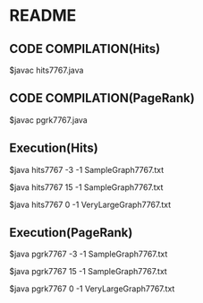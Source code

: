 # README #

## CODE COMPILATION(Hits)

$javac hits7767.java

## CODE COMPILATION(PageRank)

$javac pgrk7767.java

## Execution(Hits)

$java hits7767 -3  -1 SampleGraph7767.txt

$java hits7767 15  -1 SampleGraph7767.txt

$java hits7767 0  -1 VeryLargeGraph7767.txt

## Execution(PageRank)

$java pgrk7767 -3  -1 SampleGraph7767.txt

$java pgrk7767 15  -1 SampleGraph7767.txt

$java pgrk7767 0  -1 VeryLargeGraph7767.txt
